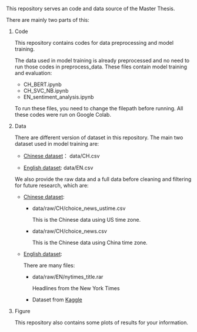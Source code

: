 This repository serves an code and data source of the Master Thesis.



There are mainly two parts of this:

1. Code

   This repository contains codes for data preprocessing and model training.

   The data used in model training is already preprocessed and no need to run those codes in preprocess_data. These files contain model training and evaluation:

   - CH_BERT.ipynb
   - CH_SVC_NB.ipynb
   - EN_sentiment_analysis.ipynb

   To run these files, you need to change the filepath before running. All these codes were run on Google Colab.

2. Data

   There are different version of dataset in this repository. The main two dataset used in model training are:

   - [Chinese dataset]()： data/CH.csv 

   - [English dataset](): data/EN.csv 

   We also provide the raw data and a full data before cleaning and filtering for future research, which are:

   - [Chinese dataset]():  

     - data/raw/CH/choice_news_ustime.csv

        This is the Chinese data using US time zone. 

     - data/raw/CH/choice_news.csv 

       This is the Chinese data using China time zone. 

   - [English dataset]():

     There are many files:

     - data/raw/EN/nytimes_title.rar 

       Headlines from the New York Times

     - Dataset from [Kaggle](https://www.kaggle.com/miguelaenlle/massive-stock-news-analysis-db-for-nlpbacktests)

3. Figure

   This repository also contains some plots of results for your information.